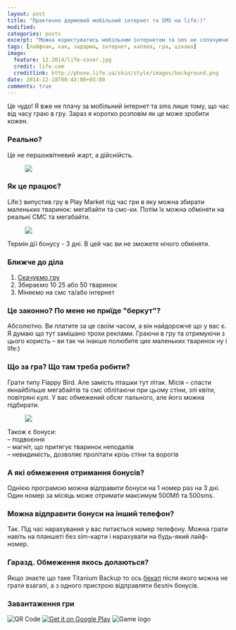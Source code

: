 ```yaml
---
layout: post
title: "Практично дармовий мобільний інтернет та SMS на life:)"
modified:
categories: posts
excerpt: "Можна користуватись мобільним інтернетом та sms не сплачуючи ні копійки"
tags: [лайфхак, хак, задарма, інтернет, халява, гра, цікаво]
image:
  feature: 12.2014/life-cover.jpg
  credit: life.com
  creditlink: http://phone.life.ua/skin/style/images/background.png
date: 2014-12-18T00:43:00+03:00
comments: true
---
```


Це чудо! Я вже не плачу за мобільний інтернет та sms лише тому, що час від часу граю в гру. Зараз я коротко розповім як це може зробити кожен.

### Реально?
Це не першоквітневий жарт, а дійснійсть.
<figure>
	<a href="{{ site.url }}/images/12.2014/Screenshot_2014-12-14-18-27-31.jpg"><img src="{{ site.url }}/images/12.2014/Screenshot_2014-12-14-18-27-31.jpg"></a>
</figure>

### Як це працює?
Life:) випустив гру в Play Market під час гри в яку можна збирати маленьких тваринок: мегабайти та смс-ки. Потім їх можна обміняти на реальні СМС та мегабайти.
<figure>
	<a href="{{ site.url }}/images/12.2014/unnamed.png"><img src="{{ site.url }}/images/12.2014/unnamed.png"></a>
</figure>
Термін дії бонусу - 3 дні. В цей час ви не зможете нічого обміняти.

### Ближче до діла
1. [Скачуємо гру](https://play.google.com/store/apps/details?id=com.kitmaker.sa.life.skydrive)
2. Збираємо 10 25 або 50 тваринок
3. Міняємо на смс та/або інтернет

### Це законно? По мене не приїде "беркут"?
Абсолютно. Ви платите за це своїм часом, а він найдорожче що у вас є. Я думаю що тут замішано трохи реклами. Граючи в гру та отримуючи з цього користь – ви так чи інакше полюбите цих маленьких тваринок ну і life:)

### Що за гра? Що там треба робити?
Грати типу Flappy Bird. Але замість пташки тут літак. Місія – спасти якнайбільше мегабайтів та смс облітаючи при цьому стіни, злі квіти, повітряні кулі. У вас обмежений обсяг пального, але його можна підбирати.
<figure>
	<a href="{{ site.url }}/images/12.2014/unnamed2.png"><img src="{{ site.url }}/images/12.2014/unnamed2.png"></a>
</figure>

Також є бонуси: <br>
– подвоєння<br>
– магніт, що притягує тваринок неподалів<br>
– невидимість, дозволяє пролітати крізь стіни та ворогів<br/>

### А які обмеження отримання бонусів?
Однією програмою можна відправити бонуси на 1 номер раз на 3 дні. Один номер за місяць може отримати максимум 500Мб та 500sms.

### Можна відправити бонуси на інший телефон?
Так. Під час нарахування у вас питається номер телефону. Можна грати навіть на планшеті без sim-карти і нарахувати на будь-який лайф-номер.

### Гаразд. Обмеження якось долаються?
Якщо знаєте що таке Titanium Backup то ось [бекап]({{site.url}}/files/12.2014/life_backup.zip) після якого можна не грати взагалі, а з одного пристрою відправляти безліч бонусів.


### Завантаження гри
<img src="https://chart.apis.google.com/chart?chs=200x200&amp;cht=qr&amp;chld=|1&amp;chl=http%3A%2F%2Fgoo.gl%2FOXVvSU" alt="QR Code" />
<a href="https://play.google.com/store/apps/details?id=com.kitmaker.sa.life.skydrive&hl=uk"><img alt="Get it on Google Play" src="https://developer.android.com/images/brand/uk_generic_rgb_wo_45.png" /></a>
<img src="https://lh3.ggpht.com/YVAAAVIXujt3zShs_KUrvtlY10G6tKRX6aUQHVQ-e98Tx8Q6FyVTR1tqga8J1hD_kUM=w176" alt="Game logo"/>